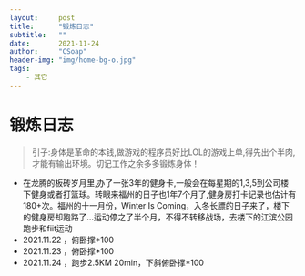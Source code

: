 ```yaml
---
layout:     post
title:      "锻炼日志"
subtitle:   ""
date:       2021-11-24
author:     "CSoap"
header-img: "img/home-bg-o.jpg"
tags:
    - 其它
---
```


# 锻炼日志
> 引子:身体是革命的本钱,做游戏的程序员好比LOL的游戏上单,得先出个半肉,才能有输出环境。切记工作之余多多锻炼身体！

- 在龙腾的板砖岁月里,办了一张3年的健身卡,一般会在每星期的1,3,5到公司楼下健身或者打篮球。转眼来福州的日子也1年7个月了,健身房打卡记录也估计有180+次。福州的十一月份，Winter Is Coming，入冬长膘的日子来了，楼下的健身房却跑路了...运动停之了半个月，不得不转移战场，去楼下的江滨公园跑步和fiit运动
- 2021.11.22 ，俯卧撑*100
- 2021.11.23 ，俯卧撑*100
- 2021.11.24 ，跑步2.5KM 20min，下斜俯卧撑*100
